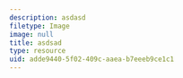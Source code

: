 ```yaml
---
description: asdasd
filetype: Image
image: null
title: asdsad
type: resource
uid: adde9440-5f02-409c-aaea-b7eeeb9ce1c1
---
```

